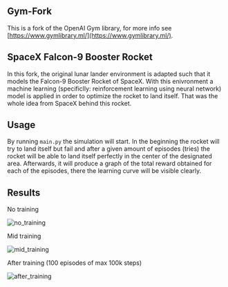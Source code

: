 ## Gym-Fork

This is a fork of the OpenAI Gym library, for more info see [https://www.gymlibrary.ml/](https://www.gymlibrary.ml/).

## SpaceX Falcon-9 Booster Rocket

In this fork, the original lunar lander environment is adapted such that it models the Falcon-9 Booster Rocket of SpaceX. With this enivronment a machine learning (specificlly: reinforcement learning using neural network) model is applied in order to optimize the rocket to land itself. That was the whole idea from SpaceX behind this rocket. 

## Usage

By running ```main.py``` the simulation will start. In the beginning the rocket will try to land itself but fail and after a given amount of episodes (tries) the rocket will be able to land itself perfectly in the center of the designated area. Afterwards, it will produce a graph of the total reward obtained for each of the episodes, there the learning curve will be visible clearly.

## Results
No training

![no_training](https://media0.giphy.com/media/bAM0xaTvbn9OZl3bzf/giphy.gif?cid=790b761150b61c1125b475c5a37be0164ff2641cbc911f29&rid=giphy.gif&ct=g)

Mid training

![mid_training](https://media1.giphy.com/media/uf9QucTxSUJ8dbT17O/giphy.gif?cid=790b7611ebc8369589f220be1947b76af1711ec44e0329df&rid=giphy.gif&ct=g)

After training (100 episodes of max 100k steps)

![after_training](https://media0.giphy.com/media/E5pLGIYpib2Etwhkhg/giphy.gif?cid=790b7611d78b7b504cec730df5c4056c90efb8e0d3075ef6&rid=giphy.gif&ct=g)
